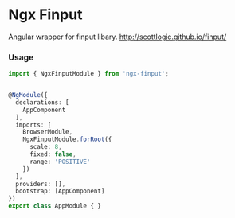 # Ngx Finput

Angular wrapper for finput libary. http://scottlogic.github.io/finput/


### Usage

```Typescript
import { NgxFinputModule } from 'ngx-finput';


@NgModule({
  declarations: [
    AppComponent
  ],
  imports: [
    BrowserModule,
    NgxFinputModule.forRoot({
      scale: 8,
      fixed: false,
      range: 'POSITIVE'
    })
  ],
  providers: [],
  bootstrap: [AppComponent]
})
export class AppModule { }
```
